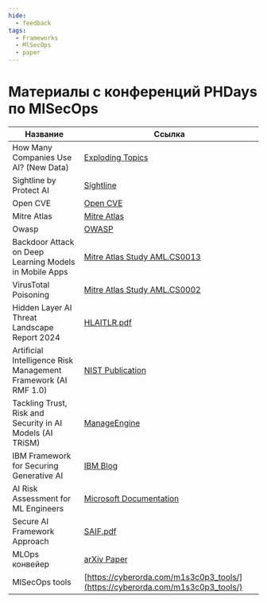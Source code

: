 ```yaml
---
hide:
  - feedback
tags:
  - Frameworks
  - MlSecOps
  - paper
---
```


# **Материалы с конференций PHDays по MlSecOps**


| Название                                                    | Ссылка                                                                                                                                                                     |
|-------------------------------------------------------------|----------------------------------------------------------------------------------------------------------------------------------------------------------------------------|
| How Many Companies Use AI? (New Data)                       | [Exploding Topics](https://explodingtopics.com/blog/companies-using-ai)                                                                                                                                                                     |
| Sightline by Protect AI                                     | [Sightline](https://sightline.protectai.com/)                                                                                                                              |
| Open CVE                                                    | [Open CVE](https://www.opencve.io/welcome)                                                                                                                                 |
| Mitre Atlas                                                 | [Mitre Atlas](https://atlas.mitre.org/)                                                                                                                                    |
| Owasp                                                      | [OWASP](https://owasp.org/)                                                                                                                                                |
| Backdoor Attack on Deep Learning Models in Mobile Apps      | [Mitre Atlas Study AML.CS0013](https://atlas.mitre.org/studies/AML.CS0013)                                                                                                 |
| VirusTotal Poisoning                                        | [Mitre Atlas Study AML.CS0002](https://atlas.mitre.org/studies/AML.CS0002/)                                                                                                |
| Hidden Layer AI Threat Landscape Report 2024                            | [HLAITLR.pdf](https://cyberorda.com/pdf/HLAITLR.pdf)                                                                                                                                                                    |
| Artificial Intelligence Risk Management Framework (AI RMF 1.0) | [NIST Publication](https://www.nist.gov/publications/artificial-intelligence-risk-management-framework-ai-rmf-10)                                                          |
| Tackling Trust, Risk and Security in AI Models (AI TRiSM)   | [ManageEngine](https://www.manageengine.com/active-directory-360/manage-and-protect-identities/identitude/wiki/ai-trust-risk-and-security-management-ai-trism.html#:~:text=According%20to%20Gartner%2C%20AI%20Trust%2C,and%20mitigation%20of%3A%20AI-powered%20risks) |
| IBM Framework for Securing Generative AI                    | [IBM Blog](https://www.ibm.com/blog/announcement/ibm-framework-for-securing-generative-ai/)                                                                                 |
| AI Risk Assessment for ML Engineers                         | [Microsoft Documentation](https://learn.microsoft.com/en-us/security/ai-red-team/ai-risk-assessment)                                                                        |
| Secure AI Framework Approach                                | [SAIF.pdf](https://cyberorda.com/pdf/google_secure_ai_framework_approach.pdf)                                                                                                                                                                       |
| MLOps конвейер                                              | [arXiv Paper](https://arxiv.org/pdf/2205.02302)                                                                                                                             |
| MlSecOps tools                                              | [https://cyberorda.com/m1s3c0p3_tools/](https://cyberorda.com/m1s3c0p3_tools/)      